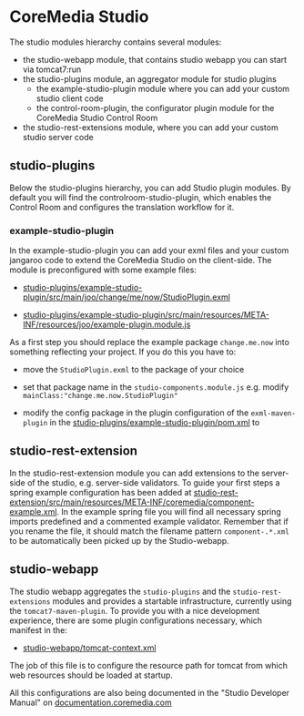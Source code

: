 CoreMedia Studio
==================

The studio modules hierarchy contains several modules:

* the studio-webapp module, that contains studio webapp you can start via tomcat7:run
* the studio-plugins module, an aggregator module for studio plugins
    * the example-studio-plugin module where you can add your custom studio client code
    * the control-room-plugin, the configurator plugin module for the CoreMedia Studio Control Room
* the studio-rest-extensions module, where you can add your custom studio server code


studio-plugins
------------------
Below the studio-plugins hierarchy, you can add Studio plugin modules. By default you will find the controlroom-studio-plugin,
which enables the Control Room and configures the translation workflow for it.

### example-studio-plugin
In the example-studio-plugin you can add your exml files and your custom jangaroo code to extend the CoreMedia Studio
on the client-side. The module is preconfigured with some example files:

* [studio-plugins/example-studio-plugin/src/main/joo/change/me/now/StudioPlugin.exml](studio-plugins/example-studio-plugin/src/main/joo/change/me/now/StudioPlugin.exml)

* [studio-plugins/example-studio-plugin/src/main/resources/META-INF/resources/joo/example-plugin.module.js](studio-plugins/example-studio-plugin/src/main/resources/META-INF/resources/joo/example-plugin.module.js)

As a first step you should replace the example package ```change.me.now``` into something reflecting your project. If you do this you have to:

* move the ```StudioPlugin.exml``` to the package of your choice

* set that package name in the ```studio-components.module.js``` e.g. modify ```mainClass:"change.me.now.StudioPlugin"```

* modify the config package in the plugin configuration of the ```exml-maven-plugin``` in the [studio-plugins/example-studio-plugin/pom.xml](studio-plugins/example-studio-plugin/pom.xml) to


studio-rest-extension
---------------------
In the studio-rest-extension module you can add extensions to the server-side of the studio, e.g. server-side validators.
To guide your first steps a spring example configuration has been added at
[studio-rest-extension/src/main/resources/META-INF/coremedia/component-example.xml](studio-rest-extension/src/main/resources/META-INF/coremedia/component-example.xml).
In the example spring file you will find all necessary spring imports predefined and a commented example validator. Remember that if you rename
the file, it should match the filename pattern ```component-.*.xml``` to be automatically been picked up by the Studio-webapp.


studio-webapp
-------------------
The studio webapp aggregates the ```studio-plugins``` and the ```studio-rest-extensions``` modules and provides a startable
infrastructure, currently using the ```tomcat7-maven-plugin```. To provide you with a nice development experience, there are some
plugin configurations necessary, which manifest in the:

 * [studio-webapp/tomcat-context.xml](studio-webapp/tomcat-context.xml)

 The job of this file is to configure the resource path for tomcat from which web resources should be loaded at startup.


 All this configurations are also being documented in the "Studio Developer Manual" on [documentation.coremedia.com](http://documentation.coremedia.com)
